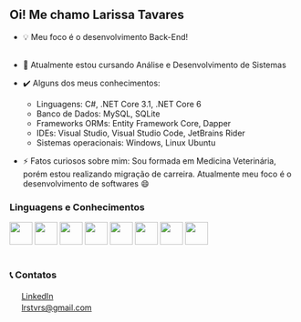 ## Oi! Me chamo Larissa Tavares<br/>

- :bulb:	Meu foco é o desenvolvimento Back-End! <br/><br/>
- :notebook_with_decorative_cover: Atualmente estou cursando Análise e Desenvolvimento de Sistemas<br/>

- :heavy_check_mark:	 Alguns dos meus conhecimentos:
  - Linguagens: C#, .NET Core 3.1, .NET Core 6
  - Banco de Dados: MySQL, SQLite
  - Frameworks ORMs: Entity Framework Core, Dapper
  - IDEs: Visual Studio, Visual Studio Code, JetBrains Rider
  - Sistemas operacionais: Windows, Linux Ubuntu<br/>

- :zap:	Fatos curiosos sobre mim: Sou formada em Medicina Veterinária, porém estou realizando migração de carreira. Atualmente meu foco é o desenvolvimento de softwares :smile:	


### Linguagens e Conhecimentos
<div>
   <img width=40 height=40 src="https://cdn.jsdelivr.net/gh/devicons/devicon/icons/csharp/csharp-original.svg" />
   <img width=40 height=40 src="https://cdn.jsdelivr.net/gh/devicons/devicon/icons/dotnetcore/dotnetcore-original.svg" />
   <img width=40 height=40 src="https://cdn.jsdelivr.net/gh/devicons/devicon/icons/mysql/mysql-original-wordmark.svg" />
   <img width=40 height=40 src="https://cdn.jsdelivr.net/gh/devicons/devicon/icons/sqlite/sqlite-original.svg" />
   <img width=40 height=40 src="https://cdn.jsdelivr.net/gh/devicons/devicon/icons/ubuntu/ubuntu-plain-wordmark.svg" />
   <img width=40 height=40 src="https://cdn.jsdelivr.net/gh/devicons/devicon/icons/visualstudio/visualstudio-plain.svg" />
   <img width=40 height=40 src="https://cdn.jsdelivr.net/gh/devicons/devicon/icons/jetbrains/jetbrains-original.svg" />
   <img width=40 height=40 src="https://cdn.jsdelivr.net/gh/devicons/devicon/icons/git/git-original.svg" />
</div><br/>

### :telephone_receiver: Contatos 
<img width=17 height=17 src="https://cdn.jsdelivr.net/gh/devicons/devicon/icons/linkedin/linkedin-original.svg" />	[LinkedIn](https://www.linkedin.com/in/larissa-tavares-ads/) <br/>
<img width=17 height=17 src="https://cdn.jsdelivr.net/gh/devicons/devicon/icons/google/google-original.svg" /> [lrstvrs@gmail.com](https://mail.google.com/mail/u/0/?tab=wm#inbox?compose=CrpPbDzDSrjsVlkssdpPlZnJHjjvpSgmqmnhvpJTZptfvGGxqMWMFbLPWZLWMHbnpglDkthczkFqKbRtJqdB)



<!--
**lrstvrs/lrstvrs** is a ✨ _special_ ✨ repository because its `README.md` (this file) appears on your GitHub profile.

Here are some ideas to get you started:

- 🔭 I’m currently working on ...
- 🌱 I’m currently learning ...
- 👯 I’m looking to collaborate on ...
- 🤔 I’m looking for help with ...
- 💬 Ask me about ...
- 📫 How to reach me: ...
- 😄 Pronouns: ...
- ⚡ Fun fact: ...
-->
